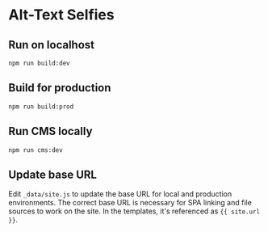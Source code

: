 # Alt-Text Selfies

## Run on localhost
```npm run build:dev```

## Build for production
```npm run build:prod```

## Run CMS locally
```npm run cms:dev```

## Update base URL
Edit `_data/site.js` to update the base URL for local and production environments. The correct base URL is necessary for SPA linking and file sources to work on the site. In the templates, it's referenced as `{{ site.url }}`.